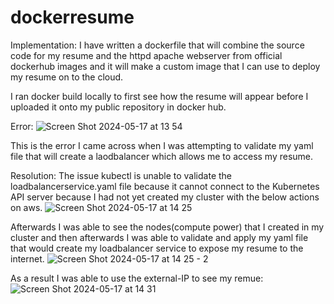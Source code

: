 # dockerresume
Implementation:
I have written a dockerfile that will combine the source code for my resume and the httpd apache webserver from official dockerhub images and it will make
a custom image that I can use to deploy my resume on to the cloud.

I ran docker build locally to first see how the resume will appear before I uploaded it onto my public repository in docker hub.

Error:
![Screen Shot 2024-05-17 at 13 54](https://github.com/Sequence-94/dockerresume/assets/53806574/f27cae57-ca36-4ec3-a95d-4346c87ab631)

This is the error I came across when I was attempting to validate my yaml file that will create a laodbalancer which allows me to access my resume. 

Resolution:
The issue kubectl is unable to validate the loadbalancerservice.yaml file because it cannot connect to the Kubernetes API server because I had not yet created my cluster with the below actions on aws.
![Screen Shot 2024-05-17 at 14 25](https://github.com/Sequence-94/dockerresume/assets/53806574/293a0790-705c-41db-8750-ea948a230f06)

Afterwards I was able to see the nodes(compute power) that I created in my cluster and then afterwards I was able to validate and apply my yaml file that would create my loadbalancer service to expose my resume to the internet.
![Screen Shot 2024-05-17 at 14 25 - 2](https://github.com/Sequence-94/dockerresume/assets/53806574/d7e2a3fa-d952-4448-b556-e4b4cb359b10)

As a result I was able to use the external-IP to see my remue:
![Screen Shot 2024-05-17 at 14 31](https://github.com/Sequence-94/dockerresume/assets/53806574/4a899d63-7691-49cf-a0df-7b85458abffd)



